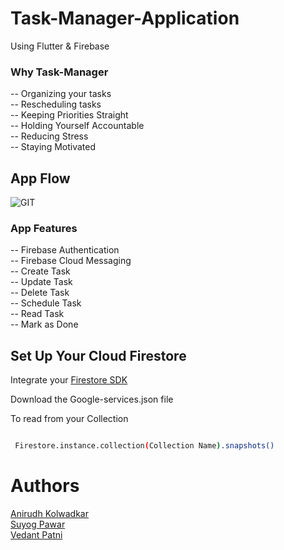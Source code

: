 # Task-Manager-Application
Using Flutter &amp; Firebase

<h3>Why Task-Manager</h3>
-- Organizing your tasks<br/>
-- Rescheduling tasks<br/>
-- Keeping Priorities Straight<br/>
-- Holding Yourself Accountable<br/>
-- Reducing Stress<br/>
-- Staying Motivated<br/>

## App Flow
![GIT](https://user-images.githubusercontent.com/46351318/80461205-8c285b00-8952-11ea-8349-9fb56b953fae.png)

<h3>App Features</h3>
  
-- Firebase Authentication  
-- Firebase Cloud Messaging  
-- Create Task  
-- Update Task  
-- Delete Task  
-- Schedule Task  
-- Read Task   
-- Mark as Done   

## Set Up Your Cloud Firestore
Integrate your [Firestore SDK](https://firebase.google.com/)

Download the Google-services.json file

To read from your Collection
```bash

 Firestore.instance.collection(Collection Name).snapshots()

```

# Authors
[Anirudh Kolwadkar](https://github.com/Anirudhk07)<br>
[Suyog Pawar](https://github.com/sUyoG-002)<br>
[Vedant Patni](https://github.com/vedantpatni)


